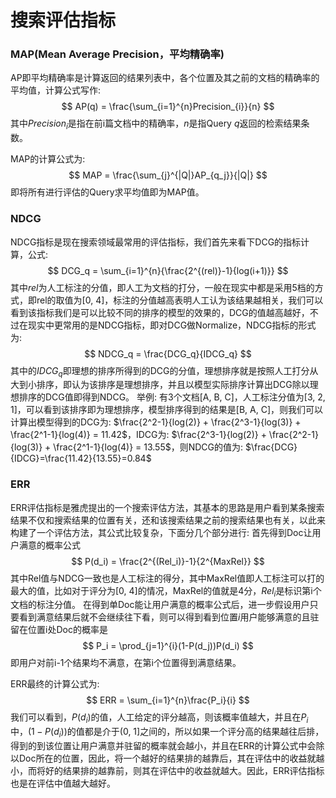 # 搜索评估指标

### MAP(Mean Average Precision，平均精确率)
AP即平均精确率是计算返回的结果列表中，各个位置及其之前的文档的精确率的平均值，计算公式写作:
$$
AP(q) = \frac{\sum_{i=1}^{n}Precision_{i}}{n}
$$
其中$Precision_{i}$是指在前i篇文档中的精确率，$n$是指Query $q$返回的检索结果条数。

MAP的计算公式为:
$$
MAP = \frac{\sum_{j}^{|Q|}AP_{q_j}}{|Q|}
$$
即将所有进行评估的Query求平均值即为MAP值。

### NDCG
NDCG指标是现在搜索领域最常用的评估指标，我们首先来看下DCG的指标计算，公式:
$$
DCG_q = \sum_{i=1}^{n}{\frac{2^{(rel)}-1}{log(i+1)}}
$$
其中$rel$为人工标注的分值，即人工为文档的打分，一般在现实中都是采用5档的方式，即rel的取值为[0, 4]，标注的分值越高表明人工认为该结果越相关，我们可以看到该指标我们是可以比较不同的排序的模型的效果的，DCG的值越高越好，不过在现实中更常用的是NDCG指标，即对DCG做Normalize，NDCG指标的形式为:
$$
NDCG_q = \frac{DCG_q}{IDCG_q}
$$
其中的$IDCG_q$即理想的排序所得到的DCG的分值，理想排序就是按照人工打分从大到小排序，即认为该排序是理想排序，并且以模型实际排序计算出DCG除以理想排序的DCG值即得到NDCG。
举例: 有3个文档[A, B, C]，人工标注分值为[3, 2, 1]，可以看到该排序即为理想排序，模型排序得到的结果是[B, A, C]，则我们可以计算出模型得到的DCG为: $\frac{2^2-1}{log(2)} + \frac{2^3-1}{log(3)} + \frac{2^1-1}{log(4)} = 11.42$，IDCG为: $\frac{2^3-1}{log(2)} + \frac{2^2-1}{log(3)} + \frac{2^1-1}{log(4)} = 13.55$，则NDCG的值为: $\frac{DCG}{IDCG}=\frac{11.42}{13.55}=0.84$

### ERR
ERR评估指标是雅虎提出的一个搜索评估方法，其基本的思路是用户看到某条搜索结果不仅和搜索结果的位置有关，还和该搜索结果之前的搜索结果也有关，以此来构建了一个评估方法，其公式比较复杂，下面分几个部分进行:
首先得到Doc让用户满意的概率公式
$$
P(d_i) = \frac{2^{(Rel_i)}-1}{2^{MaxRel}}
$$
其中Rel值与NDCG一致也是人工标注的得分，其中MaxRel值即人工标注可以打的最大的值，比如对于评分为[0, 4]的情况，MaxRel的值就是4分，$Rel_i$是标识第i个文档的标注分值。
在得到单Doc能让用户满意的概率公式后，进一步假设用户只要看到满意结果后就不会继续往下看，则可以得到看到位置$i$用户能够满意的且驻留在位置i处Doc的概率是
$$
P_i = \prod_{j=1}^{i}(1-P(d_j))P(d_i)
$$
即用户对前i-1个结果均不满意，在第i个位置得到满意结果。

ERR最终的计算公式为:
$$
ERR = \sum_{i=1}^{n}\frac{P_i}{i}
$$
我们可以看到，$P(d_i)$的值，人工给定的评分越高，则该概率值越大，并且在$P_i$中，$(1-P(d_i))$的值都是介于(0, 1]之间的，所以如果一个评分高的结果越往后排，得到的到该位置让用户满意并驻留的概率就会越小，并且在ERR的计算公式中会除以Doc所在的位置，因此，将一个越好的结果排的越靠后，其在评估中的收益就越小，而将好的结果排的越靠前，则其在评估中的收益就越大。因此，ERR评估指标也是在评估中值越大越好。
